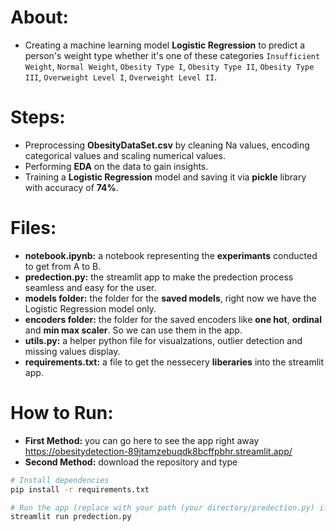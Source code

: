 # About:
- Creating a machine learning model **Logistic Regression** to predict a person's weight type whether  it's one of these categories `Insufficient Weight`, `Normal Weight`,
`Obesity Type I`, `Obesity Type II`, `Obesity Type III`, `Overweight Level I`, `Overweight Level II`.
# Steps:
- Preprocessing **ObesityDataSet.csv** by cleaning Na values, encoding categorical values and scaling numerical values.
- Performing **EDA** on the data to gain insights.
- Training a **Logistic Regression** model and saving it via **pickle** library with accuracy of **74%**.
# Files:
- **notebook.ipynb:** a notebook representing the **experimants** conducted to get from A to B.
- **predection.py:** the streamlit app to make the predection process seamless and easy for the user.
- **models folder:** the folder for the **saved models**, right now we have the Logistic Regression model only.
- **encoders folder:** the folder for the saved encoders like **one hot**, **ordinal** and **min max scaler**. So we can use them in the app.
- **utils.py:** a helper python file for visualzations, outlier detection and missing values display.
- **requirements.txt:** a file to get the nessecery **liberaries** into the streamlit app.
# How to Run:
- **First Method:** you can go here to see the app right away https://obesitydetection-89jtamzebuqdk8bcffpbhr.streamlit.app/
- **Second Method:** download the repository and type
```bash
# Install dependencies
pip install -r requirements.txt  

# Run the app (replace with your path (your directory/predection.py) if not in the same directory)
streamlit run predection.py
